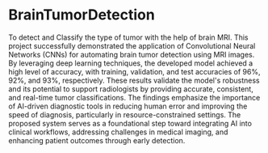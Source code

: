 # BrainTumorDetection
To detect and Classify the type of tumor with the help of brain MRI. 
This project successfully demonstrated the application of Convolutional Neural Networks (CNNs) for automating brain tumor detection using MRI images. By leveraging deep learning techniques, the developed model achieved a high level of accuracy, with training, validation, and test accuracies of 96%, 92%, and 93%, respectively. These results validate the model's robustness and its potential to support radiologists by providing accurate, consistent, and real-time tumor classifications.
The findings emphasize the importance of AI-driven diagnostic tools in reducing human error and improving the speed of diagnosis, particularly in resource-constrained settings. The proposed system serves as a foundational step toward integrating AI into clinical workflows, addressing challenges in medical imaging, and enhancing patient outcomes through early detection.
